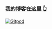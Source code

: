 ### [我的博客在这里 👆](http://Qpowe.github.io)

[![Gitpod](https://img.shields.io/badge/Gitpod-Ready--to--Code-blue?logo=gitpod)](https://gitpod.io/#https://github.com/Qpowe/Qpowe.github.io)